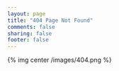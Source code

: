 ```yaml
---
layout: page
title: "404 Page Not Found"
comments: false
sharing: false
footer: false
---
```


{% img center /images/404.png %}
